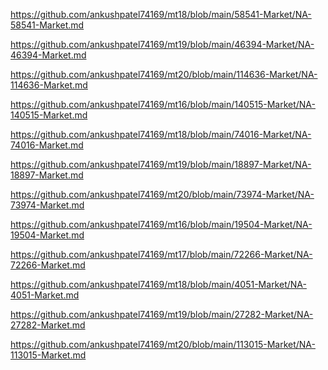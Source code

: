 <p><a href="https://github.com/ankushpatel74169/mt18/blob/main/58541-Market/NA-58541-Market.md">https://github.com/ankushpatel74169/mt18/blob/main/58541-Market/NA-58541-Market.md</a></p><p><a href="https://github.com/ankushpatel74169/mt19/blob/main/46394-Market/NA-46394-Market.md">https://github.com/ankushpatel74169/mt19/blob/main/46394-Market/NA-46394-Market.md</a></p><p><a href="https://github.com/ankushpatel74169/mt20/blob/main/114636-Market/NA-114636-Market.md">https://github.com/ankushpatel74169/mt20/blob/main/114636-Market/NA-114636-Market.md</a></p><p><a href="https://github.com/ankushpatel74169/mt16/blob/main/140515-Market/NA-140515-Market.md">https://github.com/ankushpatel74169/mt16/blob/main/140515-Market/NA-140515-Market.md</a></p><p><a href="https://github.com/ankushpatel74169/mt18/blob/main/74016-Market/NA-74016-Market.md">https://github.com/ankushpatel74169/mt18/blob/main/74016-Market/NA-74016-Market.md</a></p><p><a href="https://github.com/ankushpatel74169/mt19/blob/main/18897-Market/NA-18897-Market.md">https://github.com/ankushpatel74169/mt19/blob/main/18897-Market/NA-18897-Market.md</a></p><p><a href="https://github.com/ankushpatel74169/mt20/blob/main/73974-Market/NA-73974-Market.md">https://github.com/ankushpatel74169/mt20/blob/main/73974-Market/NA-73974-Market.md</a></p><p><a href="https://github.com/ankushpatel74169/mt16/blob/main/19504-Market/NA-19504-Market.md">https://github.com/ankushpatel74169/mt16/blob/main/19504-Market/NA-19504-Market.md</a></p><p><a href="https://github.com/ankushpatel74169/mt17/blob/main/72266-Market/NA-72266-Market.md">https://github.com/ankushpatel74169/mt17/blob/main/72266-Market/NA-72266-Market.md</a></p><p><a href="https://github.com/ankushpatel74169/mt18/blob/main/4051-Market/NA-4051-Market.md">https://github.com/ankushpatel74169/mt18/blob/main/4051-Market/NA-4051-Market.md</a></p><p><a href="https://github.com/ankushpatel74169/mt19/blob/main/27282-Market/NA-27282-Market.md">https://github.com/ankushpatel74169/mt19/blob/main/27282-Market/NA-27282-Market.md</a></p><p><a href="https://github.com/ankushpatel74169/mt20/blob/main/113015-Market/NA-113015-Market.md">https://github.com/ankushpatel74169/mt20/blob/main/113015-Market/NA-113015-Market.md</a></p>
